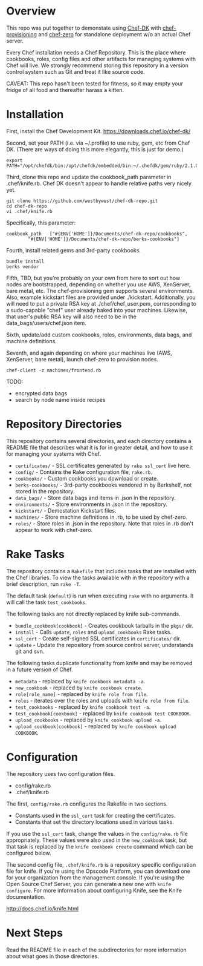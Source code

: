 Overview
========
This repo was put together to demonstate using [Chef-DK](https://downloads.chef.io/chef-dk/) with 
[chef-provisioning](https://github.com/chef/chef-provisioning) and [chef-zero](https://github.com/chef/chef-zero) for standalone deployment w/o an 
actual Chef server.

Every Chef installation needs a Chef Repository. This is the place where cookbooks, roles, config files and other artifacts for managing systems with 
Chef will live. We strongly recommend storing this repository in a version control system such as Git and treat it like source code.

CAVEAT: This repo hasn't been tested for fitness, so it may empty your fridge of all food and thereafter harass a kitten.

Installation
============
First, install the Chef Development Kit.
https://downloads.chef.io/chef-dk/

Second, set your PATH (i.e. via ~/.profile) to use ruby, gem, etc from Chef DK.  (There are ways of doing this more elegantly, this is just for demo.)
```
export PATH="/opt/chefdk/bin:/opt/chefdk/embedded/bin:~/.chefdk/gem/ruby/2.1.0/bin:$PATH"
```

Third, clone this repo and update the cookbook_path parameter in .chef/knife.rb.  Chef DK doesn't appear to handle relative paths very nicely yet.
```
git clone https://github.com/westbywest/chef-dk-repo.git
cd chef-dk-repo
vi .chef/knife.rb
```
Specifically, this parameter:
```
cookbook_path	["#{ENV['HOME']}/Documents/chef-dk-repo/cookbooks",
		"#{ENV['HOME']}/Documents/chef-dk-repo/berks-cookbooks"]
```

Fourth, install related gems and 3rd-party cookbooks.
```
bundle install
berks vendor
```

Fifth, TBD, but you're probably on your own from here to sort out how nodes are bootstrapped, depending on whether you use AWS, XenServer, bare 
metal, etc.  The chef-provisioning gem supports several environments.  Also, example kickstart files are provided under ./kickstart.  Additionally, you will 
need to put a private RSA key at ./chef/chef_user.pem, corresponding to a sudo-capable "chef" user already baked into your machines.  Likewise, that 
user's public RSA key will also need to be in the data_bags/users/chef.json item.

Sixth, update/add custom cookbooks, roles, environments, data bags, and machine definitions.

Seventh, and again depending on where your machines live (AWS, XenServer, bare metal), launch chef-zero to provision nodes.
```
chef-client -z machines/frontend.rb
```

TODO:
* encrypted data bags
* search by node name inside recipes

Repository Directories
======================

This repository contains several directories, and each directory contains a README file that describes what it is for in greater detail, and how to 
use it for managing your systems with Chef.

* `certificates/` - SSL certificates generated by `rake ssl_cert` live here.
* `config/` - Contains the Rake configuration file, `rake.rb`.
* `cookbooks/` - Custom cookbooks you download or create.
* `berks-cookbooks/` - 3rd-party cookbooks vendored in by Berkshelf, not stored in the repository.
* `data_bags/` - Store data bags and items in .json in the repository.
* `environments/` - Store environments in .json in the repository.
* `kickstart/` - Demostation Kickstart files.
* `machines/` - Store machine definitions in .rb, to be used by chef-zero.
* `roles/` - Store roles in .json in the repository.  Note that roles in .rb don't appear to work with chef-zero.

Rake Tasks
==========

The repository contains a `Rakefile` that includes tasks that are installed with the Chef libraries. To view the tasks available with in the 
repository with a brief description, run `rake -T`.

The default task (`default`) is run when executing `rake` with no arguments. It will call the task `test_cookbooks`.

The following tasks are not directly replaced by knife sub-commands.

* `bundle_cookbook[cookbook]` - Creates cookbook tarballs in the `pkgs/` dir.
* `install` - Calls `update`, `roles` and `upload_cookbooks` Rake tasks.
* `ssl_cert` - Create self-signed SSL certificates in `certificates/` dir.
* `update` - Update the repository from source control server, understands git and svn.

The following tasks duplicate functionality from knife and may be removed in a future version of Chef.

* `metadata` - replaced by `knife cookbook metadata -a`.
* `new_cookbook` - replaced by `knife cookbook create`.
* `role[role_name]` - replaced by `knife role from file`.
* `roles` - iterates over the roles and uploads with `knife role from file`.
* `test_cookbooks` - replaced by `knife cookbook test -a`.
* `test_cookbook[cookbook]` - replaced by `knife cookbook test COOKBOOK`.
* `upload_cookbooks` - replaced by `knife cookbook upload -a`.
* `upload_cookbook[cookbook]` - replaced by `knife cookbook upload COOKBOOK`.

Configuration
=============

The repository uses two configuration files.

* config/rake.rb
* .chef/knife.rb

The first, `config/rake.rb` configures the Rakefile in two sections.

* Constants used in the `ssl_cert` task for creating the certificates.
* Constants that set the directory locations used in various tasks.

If you use the `ssl_cert` task, change the values in the `config/rake.rb` file appropriately. These values were also used in the `new_cookbook` task, 
but that task is replaced by the `knife cookbook create` command which can be configured below.

The second config file, `.chef/knife.rb` is a repository specific configuration file for knife. If you're using the Opscode Platform, you can 
download one for your organization from the management console. If you're using the Open Source Chef Server, you can generate a new one with `knife 
configure`. For more information about configuring Knife, see the Knife documentation.

http://docs.chef.io/knife.html

Next Steps
==========

Read the README file in each of the subdirectories for more information about what goes in those directories.
